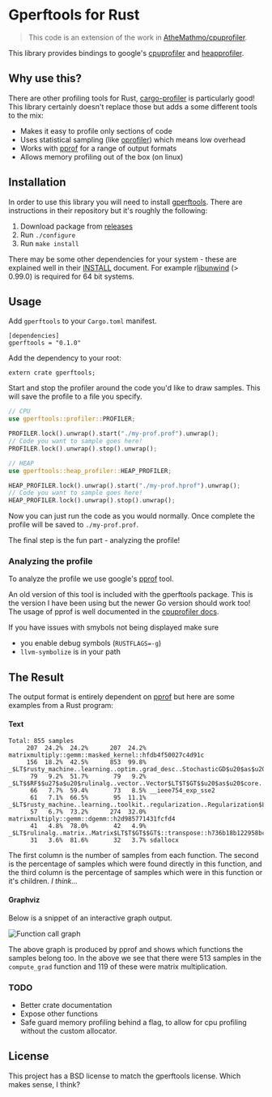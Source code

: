 # Gperftools for Rust

> This code is an extension of the work in [AtheMathmo/cpuprofiler](https://github.com/AtheMathmo/cpuprofiler).

This library provides bindings to google's [cpuprofiler](http://goog-perftools.sourceforge.net/doc/cpu_profiler.html) and [heapprofiler](http://goog-perftools.sourceforge.net/doc/heapprofile.html).

## Why use this?

There are other profiling tools for Rust, [cargo-profiler](https://github.com/pegasos1/cargo-profiler) is particularly good!
This library certainly doesn't replace those but adds a some different tools to the mix:

- Makes it easy to profile only sections of code
- Uses statistical sampling (like [oprofiler](http://oprofile.sourceforge.net/news/)) which means low overhead
- Works with [pprof](https://github.com/google/pprof) for a range of output formats
- Allows memory profiling out of the box (on linux)

## Installation

In order to use this library you will need to install [gperftools](https://github.com/gperftools/gperftools). There are instructions
in their repository but it's roughly the following:

1. Download package from [releases](https://github.com/gperftools/gperftools/releases)
2. Run `./configure`
3. Run `make install`

There may be some other dependencies for your system - these are explained well in their
[INSTALL](https://github.com/gperftools/gperftools/blob/master/INSTALL) document.
For example r[libunwind](http://download.savannah.gnu.org/releases/libunwind/) (> 0.99.0) is required for 64 bit systems.

## Usage

Add `gperftools` to your `Cargo.toml` manifest.

```
[dependencies]
gperftools = "0.1.0"
```

Add the dependency to your root:

```
extern crate gperftools;
```

Start and stop the profiler around the code you'd like to draw samples.
This will save the profile to a file you specify.

```rust
// CPU
use gperftools::profiler::PROFILER;

PROFILER.lock().unwrap().start("./my-prof.prof").unwrap();
// Code you want to sample goes here!
PROFILER.lock().unwrap().stop().unwrap();

// HEAP
use gperftools::heap_profiler::HEAP_PROFILER;

HEAP_PROFILER.lock().unwrap().start("./my-prof.hprof").unwrap();
// Code you want to sample goes here!
HEAP_PROFILER.lock().unwrap().stop().unwrap();

```

Now you can just run the code as you would normally. Once complete the profile will be saved to `./my-prof.prof`.

The final step is the fun part - analyzing the profile!

### Analyzing the profile

To analyze the profile we use google's [pprof](https://github.com/google/pprof) tool.

An old version of this tool is included with the gperftools package. This is the version I have been using but the newer Go version should work too!
The usage of pprof is well documented in the [cpuprofiler docs](http://goog-perftools.sourceforge.net/doc/cpu_profiler.html).

If you have issues with smybols not being displayed make sure
- you enable debug symbols (`RUSTFLAGS=-g`)
- `llvm-symbolize` is in your path

## The Result

The output format is entirely dependent on [pprof](https://github.com/google/pprof) but here are some examples from a Rust program:

#### Text

```
Total: 855 samples
     207  24.2%  24.2%      207  24.2% matrixmultiply::gemm::masked_kernel::hfdb4f50027c4d91c
     156  18.2%  42.5%      853  99.8% _$LT$rusty_machine..learning..optim..grad_desc..StochasticGD$u20$as$u20$rusty_machine..learning..optim..OptimAlgorithm$LT$M$GT$$GT$::optimize::h2cefcdfbe42a4db8
      79   9.2%  51.7%       79   9.2% _$LT$$RF$$u27$a$u20$rulinalg..vector..Vector$LT$T$GT$$u20$as$u20$core..ops..Mul$LT$T$GT$$GT$::mul::h21ce4ecb4bbcb555
      66   7.7%  59.4%       73   8.5% __ieee754_exp_sse2
      61   7.1%  66.5%       95  11.1% _$LT$rusty_machine..learning..toolkit..regularization..Regularization$LT$T$GT$$GT$::l2_reg_grad::h4dff2e22567a587e
      57   6.7%  73.2%      274  32.0% matrixmultiply::gemm::dgemm::h2d985771431fcfd4
      41   4.8%  78.0%       42   4.9% _$LT$rulinalg..matrix..Matrix$LT$T$GT$$GT$::transpose::h736b18b122958bcd
      31   3.6%  81.6%       32   3.7% sdallocx
```

The first column is the number of samples from each function.
The second is the percentage of samples which were found directly in this function, and the third column is the
percentage of samples which were in this function or it's children. _I think..._

#### Graphviz

Below is a snippet of an interactive graph output.

![Function call graph](./images/pprof-gz.jpg)

The above graph is produced by pprof and shows which functions the samples belong too.
In the above we see that there were 513 samples in the `compute_grad` function and 119 of these were matrix multiplication.

### TODO

- Better crate documentation
- Expose other functions
- Safe guard memory profiling behind a flag, to allow for cpu profiling without the custom allocator.

## License

This project has a BSD license to match the gperftools license. Which makes sense, I think?
